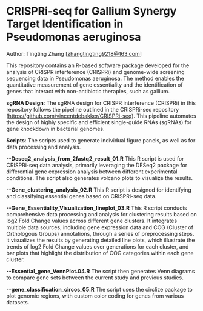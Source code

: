 # CRISPRi-seq for Gallium Synergy Target Identification in Pseudomonas aeruginosa
Author: Tingting Zhang [zhangtingting9218@163.com]

This repository contains an R-based software package developed for the analysis of CRISPR interference (CRISPRi) and genome-wide screening sequencing data in Pseudomonas aeruginosa. The method enables the quantitative measurement of gene essentiality and the identification of genes that interact with non-antibiotic therapies, such as gallium.

__sgRNA Design__:
The sgRNA design for CRISPR interference (CRISPRi) in this repository follows the pipeline outlined in the CRISPRi-seq repository (https://github.com/vincentdebakker/CRISPRi-seq). This pipeline automates the design of highly specific and efficient single-guide RNAs (sgRNAs) for gene knockdown in bacterial genomes.

__Scripts__:
The scripts used to generate individual figure panels, as well as for data processing and analysis.

__--Deseq2_analysis_from_2fastq2_result_01.R__   This R script is used for CRISPRi-seq data analysis, primarily leveraging the DESeq2 package for differential gene expression analysis between different experimental conditions. The script also generates volcano plots to visualize the results.

__--Gene_clustering_analysis_02.R__ This R script is designed for identifying and classifying essential genes based on CRISPRi-seq data.

__--Gene_Essentiality_Visualization_lineplot_03.R__ This R script conducts comprehensive data processing and analysis for clustering results based on log2 Fold Change values across different gene clusters. It integrates multiple data sources, including gene expression data and COG (Cluster of Orthologous Groups) annotations, through a series of preprocessing steps. it visualizes the results by generating detailed line plots, which illustrate the trends of log2 Fold Change values over generations for each cluster, and bar plots that highlight the distribution of COG categories within each gene cluster. 

__--Essential_gene_VennPlot.04.R__ The script then generates Venn diagrams to compare gene sets between the current study and previous studies.

__--gene_classification_circos_05.R__ The script uses the circlize package to plot genomic regions, with custom color coding for genes from various datasets.


